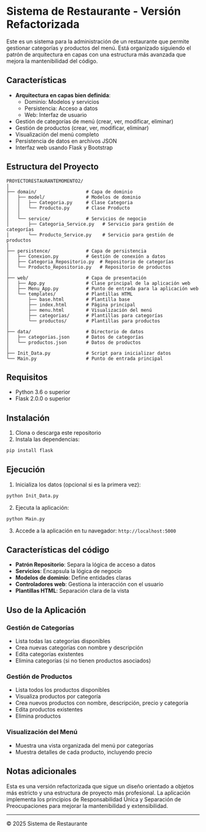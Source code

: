 # Sistema de Restaurante - Versión Refactorizada

Este es un sistema para la administración de un restaurante que permite gestionar categorías y productos del menú. Está organizado siguiendo el patrón de arquitectura en capas con una estructura más avanzada que mejora la mantenibilidad del código.

## Características

- **Arquitectura en capas bien definida**:
  - Dominio: Modelos y servicios
  - Persistencia: Acceso a datos
  - Web: Interfaz de usuario
- Gestión de categorías de menú (crear, ver, modificar, eliminar)
- Gestión de productos (crear, ver, modificar, eliminar)
- Visualización del menú completo
- Persistencia de datos en archivos JSON
- Interfaz web usando Flask y Bootstrap

## Estructura del Proyecto

```
PROYECTORESTAURANTEMOMENTO2/
│
├── domain/                  # Capa de dominio
│   ├── model/               # Modelos de dominio
│   │   ├── Categoria.py     # Clase Categoria
│   │   └── Producto.py      # Clase Producto
│   │
│   └── service/             # Servicios de negocio
│       ├── Categoria_Service.py   # Servicio para gestión de categorías
│       └── Producto_Service.py    # Servicio para gestión de productos
│
├── persistence/             # Capa de persistencia
│   ├── Conexion.py          # Gestión de conexión a datos
│   ├── Categoria_Repositorio.py  # Repositorio de categorías
│   └── Producto_Repositorio.py   # Repositorio de productos
│
├── web/                     # Capa de presentación
│   ├── App.py               # Clase principal de la aplicación web
│   ├── Menu_App.py          # Punto de entrada para la aplicación web
│   └── templates/           # Plantillas HTML
│       ├── base.html        # Plantilla base
│       ├── index.html       # Página principal
│       ├── menu.html        # Visualización del menú
│       ├── categorias/      # Plantillas para categorías
│       └── productos/       # Plantillas para productos
│
├── data/                    # Directorio de datos
│   ├── categorias.json      # Datos de categorías
│   └── productos.json       # Datos de productos
│
├── Init_Data.py             # Script para inicializar datos
└── Main.py                  # Punto de entrada principal
```

## Requisitos

- Python 3.6 o superior
- Flask 2.0.0 o superior

## Instalación

1. Clona o descarga este repositorio
2. Instala las dependencias:

```bash
pip install flask
```

## Ejecución

1. Inicializa los datos (opcional si es la primera vez):

```bash
python Init_Data.py
```

2. Ejecuta la aplicación:

```bash
python Main.py
```

3. Accede a la aplicación en tu navegador: `http://localhost:5000`

## Características del código

- **Patrón Repositorio**: Separa la lógica de acceso a datos
- **Servicios**: Encapsula la lógica de negocio
- **Modelos de dominio**: Define entidades claras
- **Controladores web**: Gestiona la interacción con el usuario
- **Plantillas HTML**: Separación clara de la vista

## Uso de la Aplicación

### Gestión de Categorías
- Lista todas las categorías disponibles
- Crea nuevas categorías con nombre y descripción
- Edita categorías existentes
- Elimina categorías (si no tienen productos asociados)

### Gestión de Productos
- Lista todos los productos disponibles
- Visualiza productos por categoría
- Crea nuevos productos con nombre, descripción, precio y categoría
- Edita productos existentes
- Elimina productos

### Visualización del Menú
- Muestra una vista organizada del menú por categorías
- Muestra detalles de cada producto, incluyendo precio

## Notas adicionales

Esta es una versión refactorizada que sigue un diseño orientado a objetos más estricto y una estructura de proyecto más profesional. La aplicación implementa los principios de Responsabilidad Única y Separación de Preocupaciones para mejorar la mantenibilidad y extensibilidad.

---

© 2025 Sistema de Restaurante
